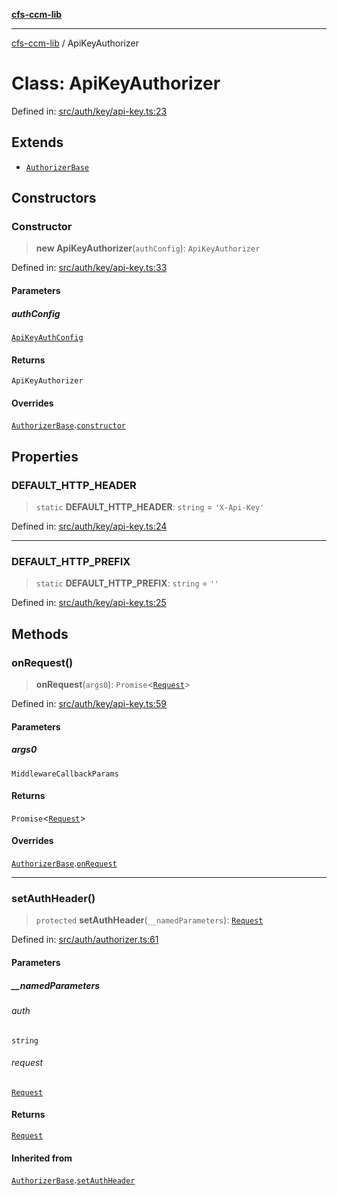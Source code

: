[**cfs-ccm-lib**](../README.md)

***

[cfs-ccm-lib](../README.md) / ApiKeyAuthorizer

# Class: ApiKeyAuthorizer

Defined in: [src/auth/key/api-key.ts:23](#)

## Extends

- [`AuthorizerBase`](../-internal-/classes/AuthorizerBase.md)

## Constructors

### Constructor

> **new ApiKeyAuthorizer**(`authConfig`): `ApiKeyAuthorizer`

Defined in: [src/auth/key/api-key.ts:33](#)

#### Parameters

##### authConfig

[`ApiKeyAuthConfig`](../interfaces/ApiKeyAuthConfig.md)

#### Returns

`ApiKeyAuthorizer`

#### Overrides

[`AuthorizerBase`](../-internal-/classes/AuthorizerBase.md).[`constructor`](../-internal-/classes/AuthorizerBase.md#constructor)

## Properties

### DEFAULT\_HTTP\_HEADER

> `static` **DEFAULT\_HTTP\_HEADER**: `string` = `'X-Api-Key'`

Defined in: [src/auth/key/api-key.ts:24](#)

***

### DEFAULT\_HTTP\_PREFIX

> `static` **DEFAULT\_HTTP\_PREFIX**: `string` = `''`

Defined in: [src/auth/key/api-key.ts:25](#)

## Methods

### onRequest()

> **onRequest**(`args0`): `Promise`\<[`Request`](../-internal-/interfaces/Request.md)\>

Defined in: [src/auth/key/api-key.ts:59](#)

#### Parameters

##### args0

`MiddlewareCallbackParams`

#### Returns

`Promise`\<[`Request`](../-internal-/interfaces/Request.md)\>

#### Overrides

[`AuthorizerBase`](../-internal-/classes/AuthorizerBase.md).[`onRequest`](../-internal-/classes/AuthorizerBase.md#onrequest)

***

### setAuthHeader()

> `protected` **setAuthHeader**(`__namedParameters`): [`Request`](../-internal-/interfaces/Request.md)

Defined in: [src/auth/authorizer.ts:61](#)

#### Parameters

##### \_\_namedParameters

###### auth

`string`

###### request

[`Request`](../-internal-/interfaces/Request.md)

#### Returns

[`Request`](../-internal-/interfaces/Request.md)

#### Inherited from

[`AuthorizerBase`](../-internal-/classes/AuthorizerBase.md).[`setAuthHeader`](../-internal-/classes/AuthorizerBase.md#setauthheader)
